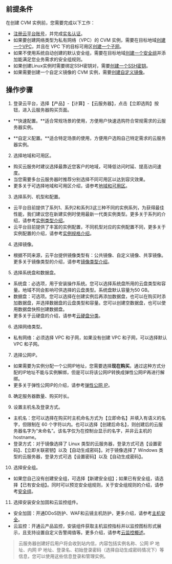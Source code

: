 ## 前提条件
在创建 CVM 实例前，您需要完成以下工作：

- [注册云平台账号](https://tce.fsphere.cn/document/product/378/9603)，并完成[实名认证](https://tce.fsphere.cn/document/product/378/3629)。
- 如果要创建网络类型为私有网络（VPC）的 CVM 实例，需要在目标地域[创建一个VPC](https://tce.fsphere.cn/document/product/215/8113)，并且在 VPC 下的目标可用区[创建一个子网](https://tce.fsphere.cn/document/product/215/8114)。
- 如果不使用系统自动创建的默认安全组，需要在目标地域[创建一个安全组](https://tce.fsphere.cn/document/product/213/12450)并添加能满足您业务需求的安全组规则。
- 如果创建Linux实例时需要绑定SSH密钥对，需要[创建一个SSH密钥](https://tce.fsphere.cn/document/product/213/516)。
- 如果需要创建一个自定义镜像的 CVM 实例，需要[创建自定义镜像](https://tce.fsphere.cn/document/product/213/4942)。



## 操作步骤
1) 登录云平台，选择【产品】-【计算】-【云服务器】，点击【立即选购】按钮，进入云服务器购买页面。

- **快速配置。**适合常规场景的使用，方便用户快速选购符合常规需求的云服务器实例。

- **自定义配置。**适合特定场景的使用，方便用户选购自己特定需求的云服务器实例。

2) 选择地域和可用区。

- 购买云服务时建议选择最靠近您客户的地域，可降低访问时延、提高访问速度。
- 当您需要多台云服务器时推荐分别选择不同可用区以达到容灾效果。
- 更多关于可选择地域和可用区介绍，请参考[地域和可用区](https://tce.fsphere.cn/document/product/213/6091)。

3) 选择系列、机型和配置。

- 云平台目前提供了系列1、系列2和系列3这三种不同的实例系列，为获得最佳性能，我们建议您在新建实例时使用最新一代类实例类型。更多关于系列的介绍，请参考[实例类型介绍](https://tce.fsphere.cn/document/product/213/7153)。
- 云平台目前提供了丰富的实例配置，不同机型对应的实例配置不同，更多关于实例配置的介绍，请参考[实例规格介绍](https://tce.fsphere.cn/document/product/213/11518)。

4) 选择镜像。

- 根据不同来源，云平台提供镜像类型有：公共镜像、自定义镜像、共享镜像。更多关于镜像类型的介绍，请参考[镜像类型介绍](https://tce.fsphere.cn/document/product/213/4941)。

5) 选择系统盘和数据盘。

- 系统盘：必选项，用于安装操作系统。您可以选择系统盘所用的云盘类型和容量。地域不同会影响可供选择的云盘类型。系统盘默认容量为50 GB。
- 数据盘：可选项。您可以选择在创建实例后再添加数据盘，也可以在购买时添加数据盘，并选择数据盘的云盘类型和容量。您可以创建空数据盘，也可以使用数据盘快照创建数据盘。
- 更多关于云硬盘的介绍，请参考[云硬盘分类](https://tce.fsphere.cn/document/product/362/2353)。

6) 选择网络类型。

- 私有网络：必须选择 VPC 和子网，如果没有创建 VPC 和子网，可以选择默认 VPC 和子网。


7) 选择公网IP。

- 如果需要为实例分配一个公网IP地址，您需要选择**现在购买**。通过这种方式分配的IP地址不能与实例解绑，但是可以将该公网IP转换成弹性公网IP再进行解绑。
- 更多关于弹性公网IP的介绍，请参考[弹性公网 IP](https://tce.fsphere.cn/document/product/213/5733)。

8) 确定服务器数量、购买时长。


9) 设置主机名及登录方式。

- 主机名：您可以选择在购买时主机命名方式为【立即命名】并填入有语义的名字，但限制在 60 个字符以内。也可以选择【创建后命名】，则创建后的云服务器名字为“未命名”。该名字仅为在控制台显示的名字，并非云主机的hostname。
- 登录方式：对于镜像选择了 Linux 类型的云服务器，登录方式可选【设置密码】、【立即关联密钥】以及【自动生成密码】。对于镜像选择了 Windows 类型的云服务器，登录方式可选【设置密码】以及【自动生成密码】。

10) 选择安全组。

- 如果您自己没有创建安全组，可选择【新建安全组】；如果已有安全组，请选择【已有安全组】。同时可以预览安全组规则，关于安全组规则的介绍，请参考[安全组](https://tce.fsphere.cn/document/product/213/5221)。

11) 选择安装安全加固和云监控组件。

- 安全加固：开通DDoS防护、WAF和云镜主机防护，更多介绍，请参考[主机安全](https://tce.fsphere.cn/document/product/296/2221)。
- 云监控：开通云产品监控，安装组件获取主机监控指标并以监控图标形式展示，且支持设置自定义告警阈值等。更多介绍，请参考[云监控概述](https://tce.fsphere.cn/document/product/248/13466)。

>云服务器创建好后用户将会收到站内信，内容包括实例名称、公网 IP 地址、内网 IP 地址、登录名、初始登录密码（选择自动生成密码情况下）等信息，您可以使用这些信息登录和管理实例。



